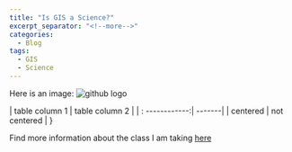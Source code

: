 ```yaml
---
title: "Is GIS a Science?"
excerpt_separator: "<!--more-->"
categories:
  - Blog
tags:
  - GIS
  - Science
---
```

>
Here is an image: ![github logo](/assets/images/Github-Mark.png)
>
| table column 1 | table column 2 |
| : ------------:| -------|
| centered | not centered | 
}
>
Find more information about the class I am taking [here](https://opengisci.github.io)